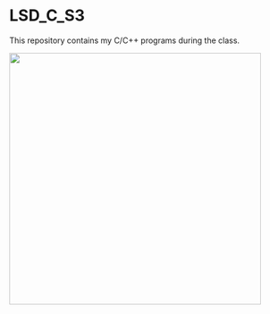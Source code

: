 # LSD_C_S3
This repository contains my C/C++ programs during the class.

<img src="https://summerofcode.withgoogle.com/static/img/home-banner-world.png" width="450"> 
